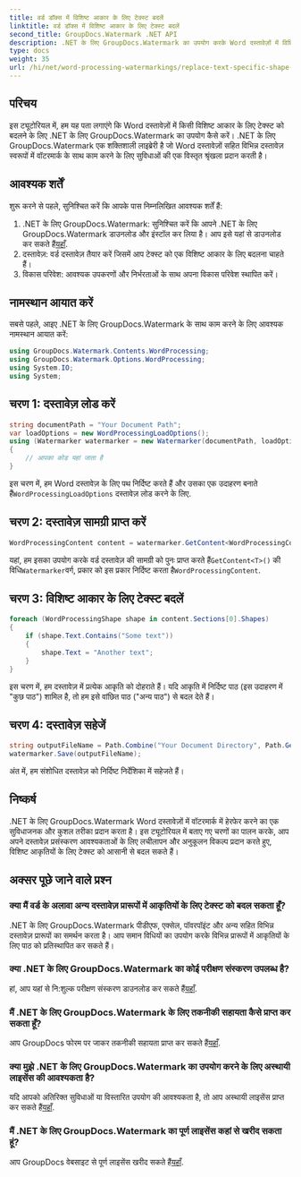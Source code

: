 ```yaml
---
title: वर्ड डॉक्स में विशिष्ट आकार के लिए टेक्स्ट बदलें
linktitle: वर्ड डॉक्स में विशिष्ट आकार के लिए टेक्स्ट बदलें
second_title: GroupDocs.Watermark .NET API
description: .NET के लिए GroupDocs.Watermark का उपयोग करके Word दस्तावेज़ों में विशिष्ट आकृतियों के लिए टेक्स्ट को बदलने का तरीका जानें। हमारे चरण-दर-चरण ट्यूटोरियल का अनुसरण करें।
type: docs
weight: 35
url: /hi/net/word-processing-watermarkings/replace-text-specific-shape-word-docs/
---
```

## परिचय
इस ट्यूटोरियल में, हम यह पता लगाएंगे कि Word दस्तावेज़ों में किसी विशिष्ट आकार के लिए टेक्स्ट को बदलने के लिए .NET के लिए GroupDocs.Watermark का उपयोग कैसे करें। .NET के लिए GroupDocs.Watermark एक शक्तिशाली लाइब्रेरी है जो Word दस्तावेज़ों सहित विभिन्न दस्तावेज़ स्वरूपों में वॉटरमार्क के साथ काम करने के लिए सुविधाओं की एक विस्तृत श्रृंखला प्रदान करती है।
## आवश्यक शर्तें
शुरू करने से पहले, सुनिश्चित करें कि आपके पास निम्नलिखित आवश्यक शर्तें हैं:
1.  .NET के लिए GroupDocs.Watermark: सुनिश्चित करें कि आपने .NET के लिए GroupDocs.Watermark डाउनलोड और इंस्टॉल कर लिया है। आप इसे यहां से डाउनलोड कर सकते हैं[यहाँ](https://releases.groupdocs.com/Watermark/net/).
2. दस्तावेज़: वर्ड दस्तावेज़ तैयार करें जिसमें आप टेक्स्ट को एक विशिष्ट आकार के लिए बदलना चाहते हैं।
3. विकास परिवेश: आवश्यक उपकरणों और निर्भरताओं के साथ अपना विकास परिवेश स्थापित करें।

## नामस्थान आयात करें
सबसे पहले, आइए .NET के लिए GroupDocs.Watermark के साथ काम करने के लिए आवश्यक नामस्थान आयात करें:
```csharp
using GroupDocs.Watermark.Contents.WordProcessing;
using GroupDocs.Watermark.Options.WordProcessing;
using System.IO;
using System;
```
## चरण 1: दस्तावेज़ लोड करें
```csharp
string documentPath = "Your Document Path";
var loadOptions = new WordProcessingLoadOptions();
using (Watermarker watermarker = new Watermarker(documentPath, loadOptions))
{
    // आपका कोड यहां जाता है
}
```
 इस चरण में, हम Word दस्तावेज़ के लिए पथ निर्दिष्ट करते हैं और उसका एक उदाहरण बनाते हैं`WordProcessingLoadOptions` दस्तावेज़ लोड करने के लिए.
## चरण 2: दस्तावेज़ सामग्री प्राप्त करें
```csharp
WordProcessingContent content = watermarker.GetContent<WordProcessingContent>();
```
 यहां, हम इसका उपयोग करके वर्ड दस्तावेज़ की सामग्री को पुनः प्राप्त करते हैं`GetContent<T>()` की विधि`Watermarker`वर्ग, प्रकार को इस प्रकार निर्दिष्ट करता है`WordProcessingContent`.
## चरण 3: विशिष्ट आकार के लिए टेक्स्ट बदलें
```csharp
foreach (WordProcessingShape shape in content.Sections[0].Shapes)
{
    if (shape.Text.Contains("Some text"))
    {
        shape.Text = "Another text";
    }
}
```
इस चरण में, हम दस्तावेज़ में प्रत्येक आकृति को दोहराते हैं। यदि आकृति में निर्दिष्ट पाठ (इस उदाहरण में "कुछ पाठ") शामिल है, तो हम इसे वांछित पाठ ("अन्य पाठ") से बदल देते हैं।
## चरण 4: दस्तावेज़ सहेजें
```csharp
string outputFileName = Path.Combine("Your Document Directory", Path.GetFileName(documentPath));
watermarker.Save(outputFileName);
```
अंत में, हम संशोधित दस्तावेज़ को निर्दिष्ट निर्देशिका में सहेजते हैं।

## निष्कर्ष
.NET के लिए GroupDocs.Watermark Word दस्तावेज़ों में वॉटरमार्क में हेरफेर करने का एक सुविधाजनक और कुशल तरीका प्रदान करता है। इस ट्यूटोरियल में बताए गए चरणों का पालन करके, आप अपने दस्तावेज़ प्रसंस्करण आवश्यकताओं के लिए लचीलापन और अनुकूलन विकल्प प्रदान करते हुए, विशिष्ट आकृतियों के लिए टेक्स्ट को आसानी से बदल सकते हैं।
## अक्सर पूछे जाने वाले प्रश्न
### क्या मैं वर्ड के अलावा अन्य दस्तावेज़ प्रारूपों में आकृतियों के लिए टेक्स्ट को बदल सकता हूँ?
.NET के लिए GroupDocs.Watermark पीडीएफ, एक्सेल, पॉवरपॉइंट और अन्य सहित विभिन्न दस्तावेज़ प्रारूपों का समर्थन करता है। आप समान विधियों का उपयोग करके विभिन्न प्रारूपों में आकृतियों के लिए पाठ को प्रतिस्थापित कर सकते हैं।
### क्या .NET के लिए GroupDocs.Watermark का कोई परीक्षण संस्करण उपलब्ध है?
 हां, आप यहां से नि:शुल्क परीक्षण संस्करण डाउनलोड कर सकते हैं[यहाँ](https://releases.groupdocs.com/).
### मैं .NET के लिए GroupDocs.Watermark के लिए तकनीकी सहायता कैसे प्राप्त कर सकता हूँ?
आप GroupDocs फोरम पर जाकर तकनीकी सहायता प्राप्त कर सकते हैं[यहाँ](https://forum.groupdocs.com/c/watermark/19).
### क्या मुझे .NET के लिए GroupDocs.Watermark का उपयोग करने के लिए अस्थायी लाइसेंस की आवश्यकता है?
 यदि आपको अतिरिक्त सुविधाओं या विस्तारित उपयोग की आवश्यकता है, तो आप अस्थायी लाइसेंस प्राप्त कर सकते हैं[यहाँ](https://purchase.groupdocs.com/temporary-license/).
### मैं .NET के लिए GroupDocs.Watermark का पूर्ण लाइसेंस कहां से खरीद सकता हूं?
 आप GroupDocs वेबसाइट से पूर्ण लाइसेंस खरीद सकते हैं[यहाँ](https://purchase.groupdocs.com/buy).